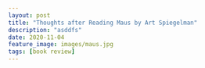 ```yaml
---
layout: post
title: "Thoughts after Reading Maus by Art Spiegelman"
description: "asddfs"
date: 2020-11-04
feature_image: images/maus.jpg
tags: [book review]
---
```



